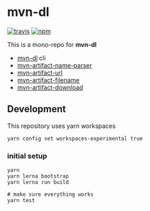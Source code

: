 # mvn-dl
[![travis][travis-image]][travis-url]
[![npm][npm-image]][npm-url]

[travis-image]: https://img.shields.io/travis/laat/mvn-dl.svg?style=flat&branch=master
[travis-url]: https://travis-ci.org/laat/mvn-dl
[npm-image]: https://img.shields.io/npm/v/mvn-dl.svg?style=flat
[npm-url]: https://npmjs.org/package/mvn-dl


This is a mono-repo for **mvn-dl**

* [mvn-dl](./packages/mvn-dl) cli
* [mvn-artifact-name-parser](./packages/mvn-artifact-name-parser)
* [mvn-artifact-url](./packages/mvn-artifact-url)
* [mvn-artifact-filename](./packages/mvn-artifact-filename)
* [mvn-artifact-download](./packages/mvn-artifact-download)

## Development

This repository uses yarn workspaces
```
yarn config set workspaces-experimental true
```

### initial setup
```
yarn 
yarn lerna bootstrap
yarn lerna run build

# make sure everything works
yarn test
```
